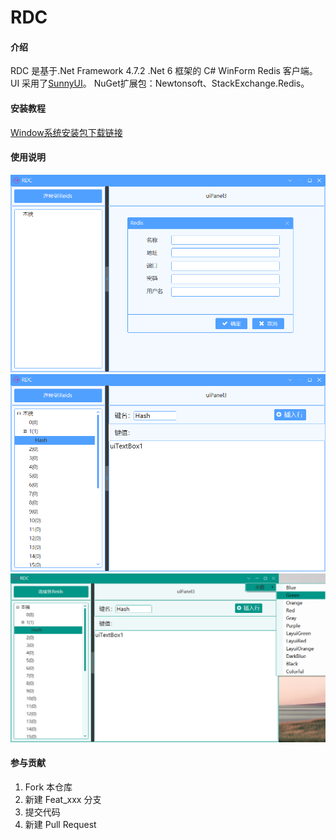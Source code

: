 # RDC

#### 介绍
RDC 是基于.Net Framework 4.7.2 .Net 6 框架的 C# WinForm Redis 客户端。
UI 采用了[SunnyUI](https://gitee.com/yhuse/SunnyUI)。
NuGet扩展包：Newtonsoft、StackExchange.Redis。


#### 安装教程
[Window系统安装包下载链接](http://gitee.com/dengmuming/rdc/blob/master/RDC/RDC%20Client/Debug/RDC%20Client.msi)


#### 使用说明

![输入图片说明](Images/Snipaste_2022-07-05_17-38-07.png)
![输入图片说明](Images/Snipaste_2022-07-05_17-38-23.png)
![输入图片说明](Images/Snipaste_2022-07-05_17-38-42.png)

#### 参与贡献

1.  Fork 本仓库
2.  新建 Feat_xxx 分支
3.  提交代码
4.  新建 Pull Request